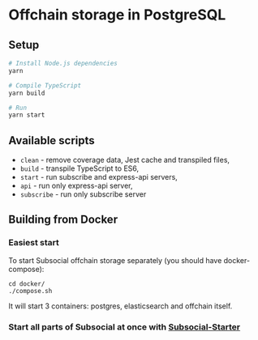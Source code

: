 # Offchain storage in PostgreSQL

## Setup

```sh
# Install Node.js dependencies
yarn

# Compile TypeScript
yarn build

# Run
yarn start
```

## Available scripts

+ `clean` - remove coverage data, Jest cache and transpiled files,
+ `build` - transpile TypeScript to ES6,
+ `start` - run subscribe and express-api servers,
+ `api` - run only express-api server,
+ `subscribe` - run only subscribe server

## Building from Docker

### Easiest start

To start Subsocial offchain storage separately (you should have docker-compose):

```
cd docker/
./compose.sh
```

It will start 3 containers: postgres, elasticsearch and offchain itself.

### Start all parts of Subsocial at once with [Subsocial-Starter](https://github.com/dappforce/dappforce-subsocial-starter)
